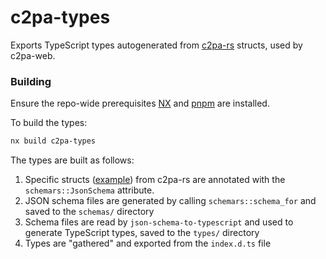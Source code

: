 # c2pa-types

Exports TypeScript types autogenerated from [c2pa-rs](https://github.com/contentauth/c2pa-rs) structs, used by c2pa-web.

### Building

Ensure the repo-wide prerequisites [NX](https://nx.dev/getting-started/intro) and [pnpm](https://pnpm.io/) are installed. 

To build the types:
```sh
nx build c2pa-types
```

The types are built as follows:
1. Specific structs ([example](https://github.com/contentauth/c2pa-rs/blob/main/sdk/src/manifest.rs#L55)) from c2pa-rs are annotated with the `schemars::JsonSchema` attribute.
2. JSON schema files are generated by calling `schemars::schema_for` and saved to the `schemas/` directory
3. Schema files are read by `json-schema-to-typescript` and used to generate TypeScript types, saved to the `types/` directory
4. Types are "gathered" and exported from the `index.d.ts` file
